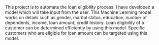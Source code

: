 This project is to automate the loan eligibility process. I have developed a model which will take input from the user. This Machine Learning model works on details such as gender, marital status, education, number of
dependents, income, loan amount, credit history. Loan eligibility of a customer can be determined efficiently by using this model. Specific customers who are eligible for loan amount can be targeted using this 
model.
